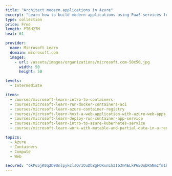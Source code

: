 ```yaml
---
title: "Architect modern applications in Azure"
excerpt: "Learn how to build modern applications using PaaS services for applications, caching, containers and Kubernetes in Azure."
type: collection
price: Free
length: PT6H27M
heat: 61

provider:
  name: Microsoft Learn
  domain: microsoft.com
  images:
    - url: /assets/images/organizations/microsoft.com-50x50.jpg
      width: 50
      height: 50

levels:
  - Intermediate

items:
  - courses/microsoft-learn-intro-to-containers
  - courses/microsoft-learn-run-docker-containers-aci
  - courses/microsoft-learn-azure-container-registry
  - courses/microsoft-learn-host-a-web-application-with-azure-web-apps
  - courses/microsoft-learn-deploy-run-container-app-service
  - courses/microsoft-learn-intro-to-azure-kubernetes-service
  - courses/microsoft-learn-work-with-mutable-and-partial-data-in-a-redis-cache

topics:
  - Azure
  - Containers
  - Compute
  - Web

secured: "okPu5jK0q2D9UnlpykclsQ/IOuDbZgFOKxnLh3163m4ELkP6EQubRaNmzfm1bAQc6ko548rZ5wTR3LyQUk83+Tm+LJLL0wyKFT0zKHq5wx6yTdqeM77p61QXAWBMrZv1pql0FHT+Rjf1NhOYXG81k+zv+qVlkXwPMn6570KKUKod9H/d25G9FLCVn7MMpEfK+8aYgoEeSFk151JLzUPrzdr3El6I0f7Z1mzJG8h4SHNr17tbwJDCSTUy+FU3QALcsQbE7vrnkIDr2smjz5PDeyEudrJw5iVv409abB9MIJ0+ZcQuYmSEOQcxncN/2LwQ6JNEoqZYzxA4XSFdsSDLoYnAPWd1qPwQvKJCE/uD5QI=;R6EfGiT5xWSnIE1GvTOq3w=="
---
```


